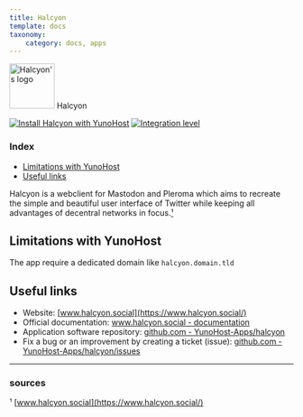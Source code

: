 ```yaml
---
title: Halcyon
template: docs
taxonomy:
    category: docs, apps
---
```


<img src="/images/halcyon_logo.png" width="80px" alt="Halcyon's logo"> Halcyon

[![Install Halcyon with YunoHost](https://install-app.yunohost.org/install-with-yunohost.png)](https://install-app.yunohost.org/?app=halcyon) [![Integration level](https://dash.yunohost.org/integration/halcyon.svg)](https://dash.yunohost.org/appci/app/halcyon)

### Index

- [Limitations with YunoHost](#limitations-with-yunohost)
- [Useful links](#useful-links)

Halcyon is a webclient for Mastodon and Pleroma which aims to recreate the simple and beautiful user interface of Twitter while keeping all advantages of decentral networks in focus.[¹](#sources)

## Limitations with YunoHost

The app require a dedicated domain like `halcyon.domain.tld`

## Useful links

+ Website: [www.halcyon.social](https://www.halcyon.social/)
+ Official documentation: [www.halcyon.social - documentation](https://www.halcyon.social/documentation.php)
+ Application software repository: [github.com - YunoHost-Apps/halcyon](https://github.com/YunoHost-Apps/halcyon_ynh)
+ Fix a bug or an improvement by creating a ticket (issue): [github.com - YunoHost-Apps/halcyon/issues](https://github.com/YunoHost-Apps/halcyon_ynh/issues)

------

### sources

¹ [www.halcyon.social](https://www.halcyon.social/)
